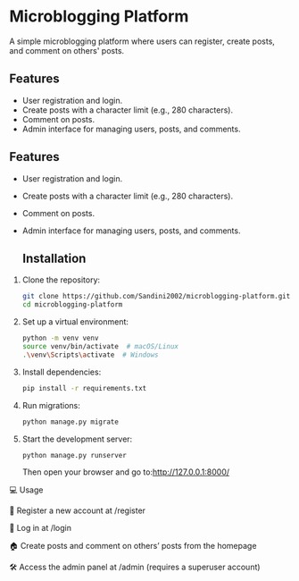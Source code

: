 # Microblogging Platform

A simple microblogging platform where users can register, create posts, and comment on others' posts.

## Features
- User registration and login.
- Create posts with a character limit (e.g., 280 characters).
- Comment on posts.
- Admin interface for managing users, posts, and comments.

## Features
- User registration and login.
- Create posts with a character limit (e.g., 280 characters).
- Comment on posts.
- Admin interface for managing users, posts, and comments.

  ## Installation

1. Clone the repository:
   ```bash
   git clone https://github.com/Sandini2002/microblogging-platform.git
   cd microblogging-platform
   ```

2. Set up a virtual environment:
   ```bash
   python -m venv venv
   source venv/bin/activate  # macOS/Linux
   .\venv\Scripts\activate  # Windows
   ```

3. Install dependencies:
   ```bash
   pip install -r requirements.txt
   ```

4. Run migrations:
   ```bash
   python manage.py migrate
   ```

5. Start the development server:
   ```bash
   python manage.py runserver
   ```
   Then open your browser and go to:http://127.0.0.1:8000/

💻 Usage

🔐 Register a new account at /register

🔑 Log in at /login

🏠 Create posts and comment on others’ posts from the homepage

🛠️ Access the admin panel at /admin (requires a superuser account)




